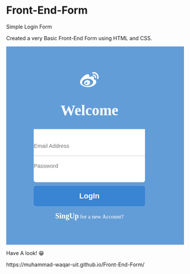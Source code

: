 # Front-End-Form
Simple Login Form

Created a very Basic Front-End Form using HTML and CSS.


<img align="center" src="Screenshot from 2021-09-11 19-03-37.png" alt="Image">


<p>Have A look! 😁 </p>
<a>https://muhammad-waqar-uit.github.io/Front-End-Form/</a>
